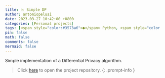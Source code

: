 ```yaml
---
title: 📉 Simple DP
author: antoniopelusi
date: 2023-03-27 10:42:00 +0800
categories: [Personal projects]
tags: [<span style="color:#3573a6">●</span> Python, <span style="color:#da5b0c">●</span> Jupyter Notebook]
pin: false
math: false
comments: false
mermaid: false
---
```


[GithubLink]: https://github.com/antoniopelusi/simpleDP

Simple implementation of a Differential Privacy algorithm.

> Click [here][GithubLink] to open the project repository.
{: .prompt-info }